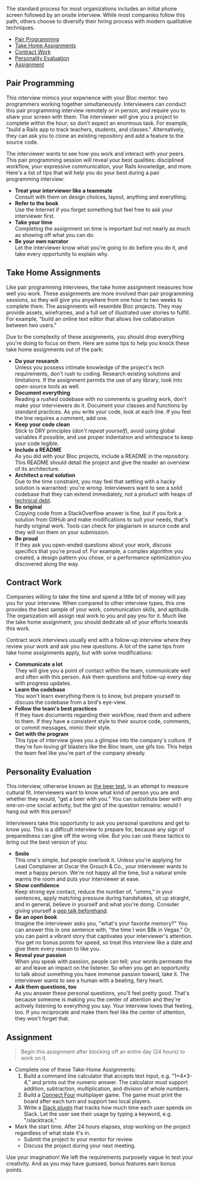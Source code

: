 <!-- { ids:[1929,1937], name:"Interview Skills: Modern Interview Methods", summary:"Prepare for a handful of non-traditional interviews" } -->
The standard process for most organizations includes an initial phone screen followed by an onsite interview. While most companies follow this path, others choose to diversify their hiring process with modern qualitative techniques.

- [Pair Programming](#pair-programming)
- [Take Home Assignments](#take-home-assignments)
- [Contract Work](#contract-work)
- [Personality Evaluation](#personality-evaluation)
- [Assignment](#assignment)

<a name="pair-programming"></a>
## Pair Programming

This interview mimics your experience with your Bloc mentor: two programmers working together simultaneously. Interviewers can conduct this pair programming interview remotely or in person, and require you to share your screen with them. The interviewer will give you a project to complete within the hour; so don't expect an enormous task. For example, "build a Rails app to track teachers, students, and classes." Alternatively, they can ask you to clone an existing repository and add a feature to the source code.

The interviewer wants to see how you work and interact with your peers. This pair programming session will reveal your best qualities: disciplined workflow, your expressive communication, your Rails knowledge, and more. Here's a list of tips that will help you do your best during a pair programming interview:

- **Treat your interviewer like a teammate**<br>Consult with them on design choices, layout, anything and everything.
- **Refer to the book**<br>Use the Internet if you forget something but feel free to ask your interviewer first.
- **Take your time**<br>Completing the assignment on time is important but not nearly as much as showing off what you can do.
- **Be your own narrator**<br>Let the interviewer know what you're going to do before you do it, and take every opportunity to explain why.

<a name="take-home-assignments"></a>
## Take Home Assignments

Like pair programming interviews, the take home assignment measures how well you work. These assignments are more involved than pair programming sessions, so they will give you anywhere from one hour to two weeks to complete them. The assignments will resemble Bloc projects. They may provide assets, wireframes, and a full set of illustrated user stories to fulfill. For example, "build an online text editor that allows live collaboration between two users."

Due to the complexity of these assignments, you should drop everything you're doing to focus on them. Here are some tips to help you knock these take home assignments out of the park:

- **Do your research**<br>Unless you possess intimate knowledge of the project's tech requirements, don't rush to coding. Research existing solutions and limitations. If the assignment permits the use of any library, look into open-source tools as well.
- **Document everything**<br>Reading a *rushed* codebase with no comments is grueling work, don't make your interviewers do it. Document your classes and functions by standard practices. As you write your code, look at each line. If you feel the line requires a comment, add one.
- **Keep your code clean**<br>Stick to DRY principles (*don't repeat yourself*), avoid using global variables if possible, and use proper indentation and whitespace to keep your code legible.
- **Include a README**<br>As you did with your Bloc projects, include a README in the repository. This README should detail the project and give the reader an overview of its architecture.
- **Architect a real solution**<br>Due to the time constraint, you may feel that settling with a hacky solution is warranted: you're *wrong*. Interviewers want to see a solid codebase that they can extend immediately, not a product with heaps of [technical debt](https://en.wikipedia.org/wiki/Technical_debt).
- **Be original**<br>Copying code from a StackOverflow answer is fine, but if you fork a solution from GitHub and make modifications to suit your needs, that's hardly original work. Tools can check for plagiarism in source code and they will run them on your submission.
- **Be proud**<br>If they ask you open-ended questions about your work, discuss specifics that you're proud of. For example, a complex algorithm you created, a design pattern you chose, or a performance optimization you discovered along the way.

<a name="contract-work"></a>
## Contract Work

Companies willing to take the time and spend a little bit of money will pay you for your interview. When compared to other interview types, this one provides the best sample of your work, communication skills, and aptitude. The organization will assign real work to you and pay you for it. Much like the take home assignment, you should dedicate all of your efforts towards this work.

Contract work interviews usually end with a follow-up interview where they review your work and ask you new questions. A lot of the same tips from take home assignments apply, but with some modifications:

- **Communicate a lot**<br>They will give you a point of contact within the team, communicate well and often with this person. Ask them questions and follow-up every day with progress updates.
- **Learn the codebase**<br>You won't learn everything there is to know, but prepare yourself to discuss the codebase from a bird's eye-view.
- **Follow the team's best practices**<br>If they have documents regarding their workflow, read them and adhere to them. If they have a consistent style to their source code, comments, or commit messages, mimic their style.
- **Get with the program**<br>This type of interview gives you a glimpse into the company's culture. If they're fun-loving gif blasters like the Bloc team, use gifs too. This helps the team feel like you're part of the company already.

<a name="personality-evaluation"></a>
## Personality Evaluation

This interview, otherwise known as [the beer test](https://www.themuse.com/advice/how-to-decide-between-2-awesome-job-candidates), is an attempt to measure cultural fit. Interviewers want to know what kind of person you are and whether they would, "get a beer with you." You can substitute beer with any one-on-one social activity, but the gist of the question remains: would I hang out with this person?

Interviewers take this opportunity to ask you personal questions and get to know you. This is a difficult interview to prepare for, because any sign of preparedness can give off the wrong vibe. But you can use these tactics to bring out the best version of you:

- **Smile**<br>This one's simple, but people overlook it. Unless you're applying for Lead Complainer at Oscar the Grouch & Co., your interviewer wants to meet a happy person. We're not happy all the time, but a natural smile warms the room and puts your interviewer at ease.
- **Show confidence**<br>Keep strong eye contact, reduce the number of, "umms," in your sentences, apply matching pressure during handshakes, sit up straight, and in general, believe in yourself and what you're doing. Consider giving yourself a [pep talk beforehand](https://www.ted.com/talks/amy_cuddy_your_body_language_shapes_who_you_are?language=en).
- **Be an open book**<br>Imagine the interviewer asks you, "what's your favorite memory?" You can answer this in one sentence with, "the time I won $8k in Vegas." Or, you can paint a vibrant story that captivates your interviewer's attention. You get no bonus points for speed, so treat this interview like a date and give them every reason to like you.
- **Reveal your passion**<br>When you speak with passion, people can tell; your words permeate the air and leave an impact on the listener. So when you get an opportunity to talk about something you have immense passion toward, take it. The interviewer wants to see a human with a beating, fiery heart.
- **Ask them questions, too**<br>As you answer these personal questions, you'll feel pretty good. That's because someone is making you the center of attention and they're actively listening to everything you say. Your interview loves that feeling, too. If you reciprocate and make them feel like the center of attention, they won't forget that.

<a name="assignment"></a>
## Assignment

> Begin this assignment after blocking off an entire day (24 hours) to work on it.

- Complete one of these Take-Home Assignments:
	1. Build a command line calculator that accepts text input, e.g. "1+4*3-4," and prints out the numeric answer. The calculator must support addition, subtraction, multiplication, and division of whole numbers.
	2. Build a [Connect Four](https://en.wikipedia.org/wiki/Connect_Four) multiplayer game. The game must print the board after each turn and support two local players.
	3. Write a [Slack plugin](https://api.slack.com/community) that tracks how much time each user spends on Slack. Let the user see their usage by typing a keyword, e.g. "/slacktrack."
- Mark the start time. After 24 hours elapses, stop working on the project regardless of what state it's in.
	- Submit the project to your mentor for review.
	- Discuss the project during your next meeting.

Use your imagination! We left the requirements purposely vague to test your creativity. And as you may have guessed, bonus features earn bonus points.
